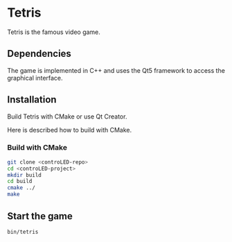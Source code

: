 # Tetris

Tetris is the famous video game.

## Dependencies

The game is implemented in C++ and uses the Qt5 framework to access the graphical interface.


## Installation

Build Tetris with CMake or use Qt Creator.

Here is described how to build with CMake.

### Build with CMake
```bash
git clone <controLED-repo>
cd <controLED-project>
mkdir build
cd build
cmake ../
make
```

## Start the game

```bash
bin/tetris
```
